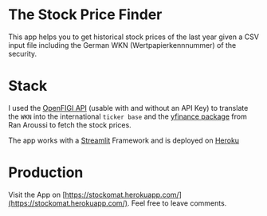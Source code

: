 # The Stock Price Finder
This app helps you to get historical stock prices of the last year given a CSV input file including the German WKN (Wertpapierkennnummer) of the security.

# Stack
I used the [OpenFIGI API](https://www.openfigi.com/) (usable with and without an API Key) to translate the ```WKN``` into the international ```ticker base``` and the [yfinance package](/ranaroussi/yfinance) from  Ran Aroussi to fetch the stock prices.

The app works with a [Streamlit](https://streamlit.io/) Framework and is deployed on [Heroku](https://www.heroku.com)

# Production
Visit the App on [https://stockomat.herokuapp.com/](https://stockomat.herokuapp.com/). Feel free to leave comments.
